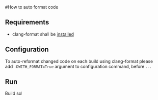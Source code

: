 #How to auto format code
## Requirements
 * clang-format shall be [installed](http://llvm.org/releases/download.html)
## Configuration
To auto-reformat changed code on each build using clang-format please add `-DWITH_FORMAT=True` argument 
to configuration command, before `..`.
## Run
Build sol